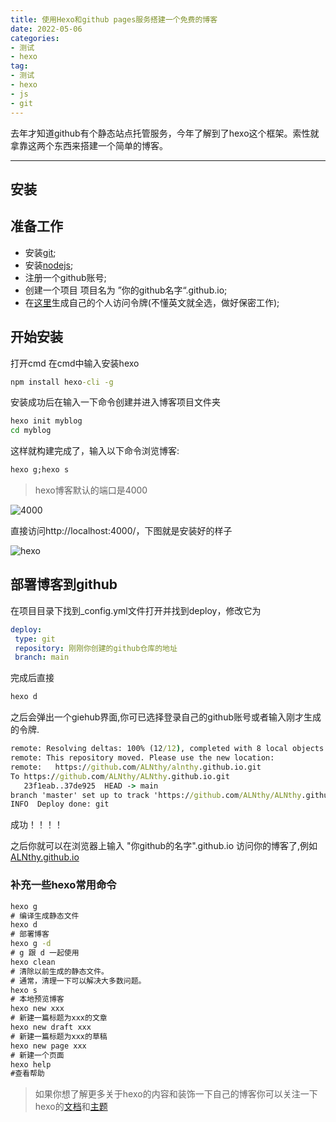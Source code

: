 ```yaml
---
title: 使用Hexo和github pages服务搭建一个免费的博客
date: 2022-05-06
categories:
- 测试
- hexo
tag:
- 测试
- hexo
- js
- git
---
```

 去年才知道github有个静态站点托管服务，今年了解到了hexo这个框架。索性就拿靠这两个东西来搭建一个简单的博客。

---

## 安装

## 准备工作

- 安装[git](https://registry.npmmirror.com/binary.html?;path=git-for-windows/);
- 安装[nodejs](http://nodejs.cn/download/);
- 注册一个github账号;
- 创建一个项目 项目名为 ”你的github名字“.github.io;
- 在[这里](https://github.com/settings/tokens)生成自己的个人访问令牌(不懂英文就全选，做好保密工作);
  
## 开始安装

打开cmd 在cmd中输入安装hexo

```cmd
npm install hexo-cli -g
```

安装成功后在输入一下命令创建并进入博客项目文件夹

```cmd
hexo init myblog
cd myblog
```

这样就构建完成了，输入以下命令浏览博客:

```cmd
hexo g;hexo s
```

>hexo博客默认的端口是4000

![4000](images/4000.png)

直接访问http://localhost:4000/，下图就是安装好的样子

![hexo](images/hexo.png)

## 部署博客到github

 在项目目录下找到_config.yml文件打开并找到deploy，修改它为

 ```yml
 deploy:
  type: git
  repository: 刚刚你创建的github仓库的地址
  branch: main
 ```

完成后直接

```cmd
hexo d
```

之后会弹出一个giehub界面,你可已选择登录自己的github账号或者输入刚才生成的令牌.

```cmd
remote: Resolving deltas: 100% (12/12), completed with 8 local objects.
remote: This repository moved. Please use the new location:
remote:   https://github.com/ALNthy/alnthy.github.io.git
To https://github.com/ALNthy/ALNthy.github.io.git
   23f1eab..37de925  HEAD -> main
branch 'master' set up to track 'https://github.com/ALNthy/ALNthy.github.io.git/main'.
INFO  Deploy done: git
```
成功！！！！

之后你就可以在浏览器上输入 "你github的名字".github.io 访问你的博客了,例如[ALNthy.github.io](http://ALNthy.github.io)

### 补充一些hexo常用命令

```cmd
hexo g
# 编译生成静态文件
hexo d
# 部署博客
hexo g -d
# g 跟 d 一起使用
hexo clean
# 清除以前生成的静态文件。
# 通常，清理一下可以解决大多数问题。
hexo s
# 本地预览博客
hexo new xxx
# 新建一篇标题为xxx的文章
hexo new draft xxx
# 新建一篇标题为xxx的草稿
hexo new page xxx
# 新建一个页面
hexo help
#查看帮助
```

>如果你想了解更多关于hexo的内容和装饰一下自己的博客你可以关注一下hexo的[文档](https://hexo.io/docs/)和[主题](https://hexo.io/themes/)
